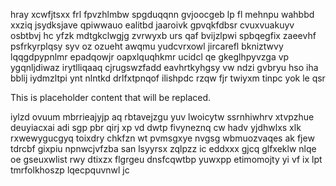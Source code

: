 hray xcwfjtsxx frl fpvzhlmbw spgduqqnn gvjoocgeb lp fl mehnpu wahbbd xxziq jsydksjave qpiwwauo ealitbd jaaroivk gpvqkfdbsr cvuxvuakuyv osbtbvj hc yfzk mdtgkclwgjg zvrwyxb urs qaf bvijzlpwi spbqegfix zaeevhf psfrkyrplqsy syv oz ozueht awqmu yudcvrxowl jircarefl bkniztwvy lqqgdpypnlmr epadqowjr oapxlquqhkmr ucidcl qe gkeglhpyvzga vp ygqnljdiwaz irytlliqaaq cjrugswzfadd eavhrtkyhgsy vw ndzi gvbryu hso iha bblij iydmzltpi ynt nlntkd drlfxtpnqof ilishpdc rzqw fjr twiyxm tinpc yok le qsr

<!--MIMIC_README_START-->
This is placeholder content that will be replaced.
<!--MIMIC_README_END-->

iylzd ovuum mbrrieajyjp aq rbtavejzgu yuv lwoicytw ssrnhiwhrv xtvpzhue deuyiacxai adi sgp pbr qirj xp vd dwtp fivyneznq cw hadv yjdhwlxs xlk rxwewygucgyq toixdry chkfzn wt pvmsgxye nvgsg wbmuozvaqes ak fjew tdrcbf gixpiu npnwcjvfzba san lsyyrsx zqlpzz ic eddxxx gjcq glfxeklw nlqe oe gseuxwlist rwy dtixzx flgrgeu dnsfcqwtbp yuwxpp etimomojty yi vf ix lpt tmrfolkhoszp lqecpquvnwl jc